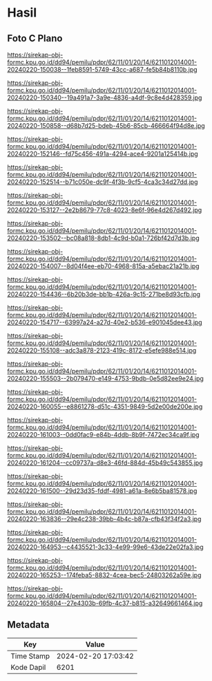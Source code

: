 # Hasil

## Foto C Plano

https://sirekap-obj-formc.kpu.go.id/dd94/pemilu/pdpr/62/11/01/20/14/6211012014001-20240220-150038--1feb8591-5749-43cc-a687-fe5b84b8110b.jpg

https://sirekap-obj-formc.kpu.go.id/dd94/pemilu/pdpr/62/11/01/20/14/6211012014001-20240220-150340--19a491a7-3a9e-4836-a4df-9c8e4d428359.jpg

https://sirekap-obj-formc.kpu.go.id/dd94/pemilu/pdpr/62/11/01/20/14/6211012014001-20240220-150858--d68b7d25-bdeb-45b6-85cb-466664f94d8e.jpg

https://sirekap-obj-formc.kpu.go.id/dd94/pemilu/pdpr/62/11/01/20/14/6211012014001-20240220-152146--fd75c456-491a-4294-ace4-9201a125414b.jpg

https://sirekap-obj-formc.kpu.go.id/dd94/pemilu/pdpr/62/11/01/20/14/6211012014001-20240220-152514--b71c050e-dc9f-4f3b-9cf5-4ca3c34d27dd.jpg

https://sirekap-obj-formc.kpu.go.id/dd94/pemilu/pdpr/62/11/01/20/14/6211012014001-20240220-153127--2e2b8679-77c8-4023-8e6f-96e4d267d492.jpg

https://sirekap-obj-formc.kpu.go.id/dd94/pemilu/pdpr/62/11/01/20/14/6211012014001-20240220-153502--bc08a818-8db1-4c9d-b0a1-726bf42d7d3b.jpg

https://sirekap-obj-formc.kpu.go.id/dd94/pemilu/pdpr/62/11/01/20/14/6211012014001-20240220-154007--8d04f4ee-eb70-4968-815a-a5ebac21a21b.jpg

https://sirekap-obj-formc.kpu.go.id/dd94/pemilu/pdpr/62/11/01/20/14/6211012014001-20240220-154436--6b20b3de-bb1b-426a-9c15-271be8d93cfb.jpg

https://sirekap-obj-formc.kpu.go.id/dd94/pemilu/pdpr/62/11/01/20/14/6211012014001-20240220-154717--63997a24-a27d-40e2-b536-e901045dee43.jpg

https://sirekap-obj-formc.kpu.go.id/dd94/pemilu/pdpr/62/11/01/20/14/6211012014001-20240220-155108--adc3a878-2123-419c-8172-e5efe988e514.jpg

https://sirekap-obj-formc.kpu.go.id/dd94/pemilu/pdpr/62/11/01/20/14/6211012014001-20240220-155503--2b079470-e149-4753-9bdb-0e5d82ee9e24.jpg

https://sirekap-obj-formc.kpu.go.id/dd94/pemilu/pdpr/62/11/01/20/14/6211012014001-20240220-160055--e8861278-d51c-4351-9849-5d2e00de200e.jpg

https://sirekap-obj-formc.kpu.go.id/dd94/pemilu/pdpr/62/11/01/20/14/6211012014001-20240220-161003--0dd0fac9-e84b-4ddb-8b9f-7472ec34ca9f.jpg

https://sirekap-obj-formc.kpu.go.id/dd94/pemilu/pdpr/62/11/01/20/14/6211012014001-20240220-161204--cc09737a-d8e3-46fd-884d-45b49c543855.jpg

https://sirekap-obj-formc.kpu.go.id/dd94/pemilu/pdpr/62/11/01/20/14/6211012014001-20240220-161500--29d23d35-fddf-4981-a61a-8e6b5ba81578.jpg

https://sirekap-obj-formc.kpu.go.id/dd94/pemilu/pdpr/62/11/01/20/14/6211012014001-20240220-163836--29e4c238-39bb-4b4c-b87a-cfb43f34f2a3.jpg

https://sirekap-obj-formc.kpu.go.id/dd94/pemilu/pdpr/62/11/01/20/14/6211012014001-20240220-164953--c4435521-3c33-4e99-99e6-43de22e02fa3.jpg

https://sirekap-obj-formc.kpu.go.id/dd94/pemilu/pdpr/62/11/01/20/14/6211012014001-20240220-165253--174feba5-8832-4cea-bec5-24803262a59e.jpg

https://sirekap-obj-formc.kpu.go.id/dd94/pemilu/pdpr/62/11/01/20/14/6211012014001-20240220-165804--27e4303b-69fb-4c37-b815-a32649661464.jpg


## Metadata

| Key        | Value               |
| ---------- | ------------------- |
| Time Stamp | 2024-02-20 17:03:42 |
| Kode Dapil | 6201                |



